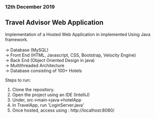 <h3> 12th December 2019 <h3>
<h2> Travel Advisor Web Application </h2>

Implementation of a Hosted Web Application in implemented Using Java framework. <br><br>
-> Database (MySQL)<br>
-> Front End (HTML, Javascript, CSS, Bootstrap, Velocity Engine) <br>
-> Back End (Object Oriented Design in java)<br>
-> Multithreaded Architecture <br>
-> Database consisting of 100+ Hotels <br>

Steps to run: <br>

1. Clone the repository. <br>
2. Open the project using an IDE (IntelliJ) <br>
3. Under, src->main->java->hotelApp <br>
4. In TravelApp, run 'LoginServer.java'<br>
5. Once hosted, access using : http://localhost:8080/
